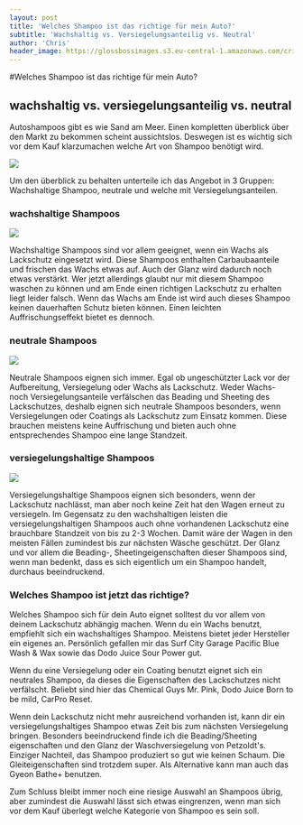 ```yaml
---
layout: post
title: 'Welches Shampoo ist das richtige für mein Auto?'
subtitle: 'Wachshaltig vs. Versiegelungsanteilig vs. Neutral'
author: 'Chris'
header_image: https://glossbossimages.s3.eu-central-1.amazonaws.com/criz/shampoo/DSC_0003.jpg
---
```

#Welches Shampoo ist das richtige für mein Auto?

## wachshaltig vs. versiegelungsanteilig vs. neutral

Autoshampoos gibt es wie Sand am Meer. Einen kompletten überblick über den Markt zu bekommen scheint aussichtslos. Deswegen ist es wichtig sich vor dem Kauf klarzumachen welche Art von Shampoo benötigt wird.

![](https://glossbossimages.s3.eu-central-1.amazonaws.com/criz/shampoo/DSC_0003.jpg)

Um den überblick zu behalten unterteile ich das Angebot in 3 Gruppen: Wachshaltige Shampoo, neutrale und welche mit Versiegelungsanteilen.

### wachshaltige Shampoos

![](https://glossbossimages.s3.eu-central-1.amazonaws.com/criz/shampoo/DSC_0004.jpg)

Wachshaltige Shampoos sind vor allem geeignet, wenn ein Wachs als Lackschutz eingesetzt wird. Diese Shampoos enthalten Carbaubaanteile und frischen das Wachs etwas auf. Auch der Glanz wird dadurch noch etwas verstärkt. Wer jetzt allerdings glaubt nur mit diesem Shampoo waschen zu können und am Ende einen richtigen Lackschutz zu erhalten liegt leider falsch. Wenn das Wachs am Ende ist wird auch dieses Shampoo keinen dauerhaften Schutz bieten können. Einen leichten Auffrischungseffekt bietet es dennoch.

### neutrale Shampoos

![](https://glossbossimages.s3.eu-central-1.amazonaws.com/criz/shampoo/DSC_0006.jpg)

Neutrale Shampoos eignen sich immer. Egal ob ungeschützter Lack vor der Aufbereitung, Versiegelung oder Wachs als Lackschutz. Weder Wachs- noch Versiegelungsanteile verfälschen das Beading und Sheeting des Lackschutzes, deshalb eignen sich neutrale Shampoos besonders, wenn Versiegelungen oder Coatings als Lackschutz zum Einsatz kommen. Diese brauchen meistens keine Auffrischung und bieten auch ohne entsprechendes Shampoo eine lange Standzeit.

### versiegelungshaltige Shampoos

![](https://glossbossimages.s3.eu-central-1.amazonaws.com/criz/shampoo/DSC_0007.jpg)

Versiegelungshaltige Shampoos eignen sich besonders, wenn der Lackschutz nachlässt, man aber noch keine Zeit hat den Wagen erneut zu versiegeln. Im Gegensatz zu den wachshaltigen leisten die versiegelungshaltigen Shampoos auch ohne vorhandenen Lackschutz eine brauchbare Standzeit von bis zu 2-3 Wochen. Damit wäre der Wagen in den meisten Fällen zumindest bis zur nächsten Wäsche geschützt. Der Glanz und vor allem die Beading-, Sheetingeigenschaften dieser Shampoos sind, wenn man bedenkt, dass es sich eigentlich um ein Shampoo handelt, durchaus beeindruckend.

### Welches Shampoo ist jetzt das richtige?

Welches Shampoo sich für dein Auto eignet solltest du vor allem von deinem Lackschutz abhängig machen. Wenn du ein Wachs benutzt, empfiehlt sich ein wachshaltiges Shampoo. Meistens bietet jeder Hersteller ein eigenes an. Persönlich gefallen mir das Surf City Garage Pacific Blue Wash &amp; Wax sowie das Dodo Juice Sour Power gut.

Wenn du eine Versiegelung oder ein Coating benutzt eignet sich ein neutrales Shampoo, da dieses die Eigenschaften des Lackschutzes nicht verfälscht. Beliebt sind hier das Chemical Guys Mr. Pink, Dodo Juice Born to be mild, CarPro Reset.

Wenn dein Lackschutz nicht mehr ausreichend vorhanden ist, kann dir ein versiegelungshaltiges Shampoo etwas Zeit bis zum nächsten Versiegelung bringen. Besonders beeindruckend finde ich die Beading/Sheeting eigenschaften und den Glanz der Waschversiegelung von Petzoldt's. Einziger Nachteil, das Shampoo produziert so gut wie keinen Schaum. Die Gleiteigenschaften sind trotzdem super. Als Alternative kann man auch das Gyeon Bathe+ benutzen.

Zum Schluss bleibt immer noch eine riesige Auswahl an Shampoos übrig, aber zumindest die Auswahl lässt sich etwas eingrenzen, wenn man sich vor dem Kauf überlegt welche Kategorie von Shampoo es sein soll.